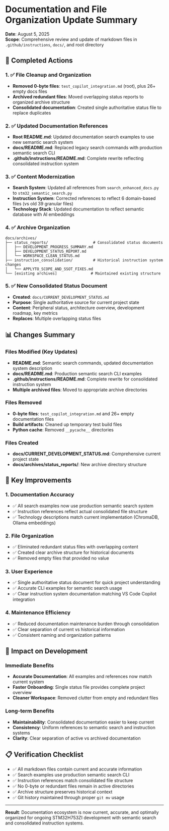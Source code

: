 # Documentation and File Organization Update Summary

**Date**: August 5, 2025  
**Scope**: Comprehensive review and update of markdown files in `.github/instructions`, `docs/`, and root directory

## 🎯 Completed Actions

### 1. ✅ File Cleanup and Organization
- **Removed 0-byte files**: `test_copilot_integration.md` (root), plus 26+ empty docs files
- **Archived redundant files**: Moved overlapping status reports to organized archive structure
- **Consolidated documentation**: Created single authoritative status file to replace duplicates

### 2. ✅ Updated Documentation References
- **Root README.md**: Updated documentation search examples to use new semantic search system
- **docs/README.md**: Replaced legacy search commands with production semantic search CLI
- **.github/instructions/README.md**: Complete rewrite reflecting consolidated instruction system

### 3. ✅ Content Modernization
- **Search System**: Updated all references from `search_enhanced_docs.py` to `stm32_semantic_search.py`
- **Instruction System**: Corrected references to reflect 6 domain-based files (vs old 39 granular files)
- **Technology Stack**: Updated documentation to reflect semantic database with AI embeddings

### 4. ✅ Archive Organization
```
docs/archives/
├── status_reports/                    # Consolidated status documents
│   ├── DEVELOPMENT_PROGRESS_SUMMARY.md
│   ├── DEVELOPMENT_STATUS_REPORT.md
│   └── WORKSPACE_CLEAN_STATUS.md
├── instruction_consolidation/         # Historical instruction system changes
│   └── APPLYTO_SCOPE_AND_SSOT_FIXES.md
└── [existing archives]               # Maintained existing structure
```

### 5. ✅ New Consolidated Status Document
- **Created**: `docs/CURRENT_DEVELOPMENT_STATUS.md`
- **Purpose**: Single authoritative source for current project state
- **Content**: Peripheral status, architecture overview, development roadmap, key metrics
- **Replaces**: Multiple overlapping status files

## 📊 Changes Summary

### Files Modified (Key Updates)
- **README.md**: Semantic search commands, updated documentation system description
- **docs/README.md**: Production semantic search CLI examples
- **.github/instructions/README.md**: Complete rewrite for consolidated instruction system
- **Multiple archived files**: Moved to appropriate archive directories

### Files Removed
- **0-byte files**: `test_copilot_integration.md` and 26+ empty documentation files
- **Build artifacts**: Cleaned up temporary test build files
- **Python cache**: Removed `__pycache__` directories

### Files Created
- **docs/CURRENT_DEVELOPMENT_STATUS.md**: Comprehensive current project state
- **docs/archives/status_reports/**: New archive directory structure

## 🎯 Key Improvements

### 1. Documentation Accuracy
- ✅ All search examples now use production semantic search system
- ✅ Instruction references reflect actual consolidated file structure
- ✅ Technology descriptions match current implementation (ChromaDB, Ollama embeddings)

### 2. File Organization
- ✅ Eliminated redundant status files with overlapping content
- ✅ Created clear archive structure for historical documents
- ✅ Removed empty files that provided no value

### 3. User Experience
- ✅ Single authoritative status document for quick project understanding
- ✅ Accurate CLI examples for semantic search usage
- ✅ Clear instruction system documentation matching VS Code Copilot integration

### 4. Maintenance Efficiency
- ✅ Reduced documentation maintenance burden through consolidation
- ✅ Clear separation of current vs historical information
- ✅ Consistent naming and organization patterns

## 🔄 Impact on Development

### Immediate Benefits
- **Accurate Documentation**: All examples and references now match current system
- **Faster Onboarding**: Single status file provides complete project overview
- **Cleaner Workspace**: Removed clutter from empty and redundant files

### Long-term Benefits
- **Maintainability**: Consolidated documentation easier to keep current
- **Consistency**: Uniform references to semantic search and instruction systems
- **Clarity**: Clear separation of active vs archived documentation

## 📋 Verification Checklist

- ✅ All markdown files contain current and accurate information
- ✅ Search examples use production semantic search CLI
- ✅ Instruction references match consolidated file structure
- ✅ No 0-byte or redundant files remain in active directories
- ✅ Archive structure preserves historical context
- ✅ Git history maintained through proper `git mv` usage

---

**Result**: Documentation ecosystem is now current, accurate, and optimally organized for ongoing STM32H753ZI development with semantic search and consolidated instruction systems.
